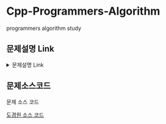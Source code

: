 # Cpp-Programmers-Algorithm
programmers algorithm study

문제설명 Link
-------------
<details>
<summary>문제설명 Link</summary>

[도경원 문제 설명 링크](https://google.com)
</details>


문제소스코드
-------------
<summary>문제 소스 코드</summary>

[도경원 소스 코드](https://google.com)
</details>
